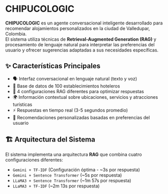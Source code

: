 # CHIPUCOLOGIC

**CHIPUCOLOGIC** es un agente conversacional inteligente desarrollado para recomendar alojamientos personalizados en la ciudad de Valledupar, Colombia.  
El sistema utiliza técnicas de **Retrieval-Augmented Generation (RAG)** y procesamiento de lenguaje natural para interpretar las preferencias del usuario y ofrecer sugerencias adaptadas a sus necesidades específicas.

## ✨ Características Principales

- 🗣️ Interfaz conversacional en lenguaje natural (texto y voz)  
- 🏨 Base de datos de 100 establecimientos hoteleros  
- 🧠 4 configuraciones RAG diferentes para optimizar respuestas  
- 🌍 Información contextual sobre ubicaciones, servicios y atracciones turísticas  
- ⚡ Respuestas en tiempo real (3-5 segundos promedio)  
- 🎯 Recomendaciones personalizadas basadas en preferencias del usuario  

## 🏗️ Arquitectura del Sistema

El sistema implementa una arquitectura **RAG** que combina cuatro configuraciones diferentes:

- `Gemini + TF-IDF` (Configuración óptima - ~3s por respuesta)  
- `Gemini + Sentence Transformer` (~5s por respuesta)  
- `LLaMA3 + Sentence Transformer` (~1m 57s por respuesta)  
- `LLaMA3 + TF-IDF` (~2m 13s por respuesta)  


